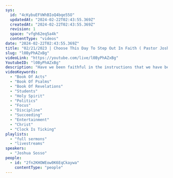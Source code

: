 ```yaml
---
sys:
  id: "4cKybuEFVWhBIoQ4bqe55O"
  updatedAt: "2024-02-22T02:43:55.369Z"
  createdAt: "2024-02-22T02:43:55.369Z"
  revision: 1
  space: "vfgh62eq5a4k"
  contentType: "videos"
date: "2024-02-22T02:43:55.369Z"
title: "02/21/2023 | Choose This Day To Step Out In Faith ( Pastor Joshua Sosso)"
slug: "l0ByPhAZxBg"
videoLink: "https://youtube.com/live/l0ByPhAZxBg"
YoutubeID: "l0ByPhAZxBg"
description: "Have we been faithful in the instructions that we have been given? Have we became the mocking and complaining Christians that we see everyday. We must remember that we are to be the light in this world. To move with love and not act as if we are holier than thou. We have been told we are the time clock of God, that means that we are the ones that cause delays. God moves when the body of Christ is in agreement. Our focus and our goal is to make disciples of all mean, of all nations. All these nations, meaning entertainment, politics, countries ect. succeeding has been touched by the Body of Christ. This is the time to be preparing for the great move of God. The time is now. We don't know the time or season that the Father will make His move, but we sure do not want to be unprepared for it. If you don't know what you need to be doing, you need to fast and pray for instructions. The last thing we want is to be ill prepared for the move, because we will be left out. We are not students of the word of God, but students of Christ. Always remember when you hunger for God, He will show up. \"Because you have showed up for me, I will show up for you.\""
videoKeywords:
  - "Book Of Acts"
  - "Book Of Psalms"
  - "Book Of Revelations"
  - "Students"
  - "Holy Spirit"
  - "Politics"
  - "Focus"
  - "Discipline"
  - "Succeeding"
  - "Entertainment"
  - "Christ"
  - "Clock Is Ticking"
playlists:
  - "full sermons"
  - "livestreams"
speakers:
  - "Joshua Sosso"
people:
  - id: "2fn2KHOWEow0K6EqCkaywa"
    contentType: "people"
---
```

